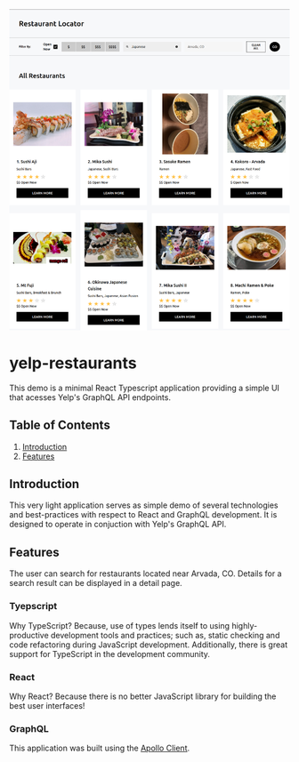 <img src="https://github.com/andyfrith/yelp-restaurants/blob/master/screenshot1.png" alt="Restaurants" />

# yelp-restaurants

This demo is a minimal React Typescript application providing a simple UI that acesses Yelp's GraphQL API endpoints.

## Table of Contents

1. [Introduction](#introduction)
2. [Features](#features)

## Introduction

This very light application serves as simple demo of several technologies and best-practices with respect to React and GraphQL development. It is designed to operate in conjuction with Yelp's GraphQL API.

## Features

The user can search for restaurants located near Arvada, CO. Details for a search result can be displayed in a detail page.

### Tyepscript

Why TypeScript? Because, use of types lends itself to using highly-productive development tools and practices; such as, static checking and code refactoring during JavaScript development. Additionally, there is great support for TypeScript in the development community.

### React

Why React? Because there is no better JavaScript library for building the best user interfaces!

### GraphQL

This application was built using the [Apollo Client](https://www.apollographql.com/docs/react/v3.0-beta/get-started/).
